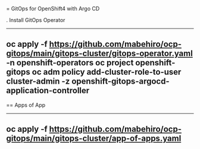 = GitOps for OpenShift4 with Argo CD 


. Install GitOps Operator

----
oc apply -f https://github.com/mabehiro/ocp-gitops/main/gitops-cluster/gitops-operator.yaml -n openshift-operators
oc project openshift-gitops
oc adm policy add-cluster-role-to-user cluster-admin -z openshift-gitops-argocd-application-controller
----


== Apps of App

----
oc apply -f https://github.com/mabehiro/ocp-gitops/main/gitops-cluster/app-of-apps.yaml
----

